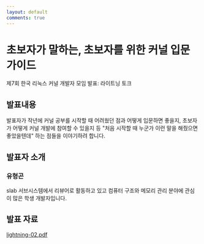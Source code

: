 ```yaml
---
layout: default
comments: true
---
```


# 초보자가 말하는, 초보자를 위한 커널 입문 가이드
제7회 한국 리눅스 커널 개발자 모임 발표: 라이트닝 토크

## 발표내용
발표자가 작년에 커널 공부를 시작할 때 어려웠던 점과 어떻게 입문하면 좋을지,
초보자가 어떻게 커널 개발에 참여할 수 있을지 등 "처음 시작할 때 누군가
이런 말을 해줬으면 좋았을텐데" 하는 점들을 이야기하려 합니다.


## 발표자 소개

### 유형곤
slab 서브시스템에서 리뷰어로 활동하고 있고 컴퓨터 구조와 메모리 관리 분야에 관심이 많은 학생 개발자입니다.

## 발표 자료
[lightning-02.pdf](https://github.com/kernel-dev-ko/kernel-dev-ko.github.io/raw/master/7th/lightning-02/lightning-02.pptx)
